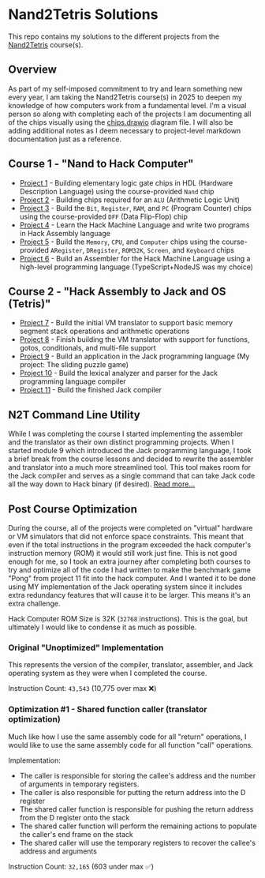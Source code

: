# Nand2Tetris Solutions

This repo contains my solutions to the different projects from the [Nand2Tetris](https://www.nand2tetris.org/) course(s).

## Overview

As part of my self-imposed commitment to try and learn something new every year, I am taking the Nand2Tetris course(s) in 2025 to deepen my knowledge of how computers work from a fundamental level. I'm a visual person so along with completing each of the projects I am documenting all of the chips visually using the [chips.drawio](./chips.drawio) diagram file. I will also be adding additional notes as I deem necessary to project-level markdown documentation just as a reference.

## Course 1 - "Nand to Hack Computer"

- [Project 1](./project1/README.md) - Building elementary logic gate chips in HDL (Hardware Description Language) using the course-provided `Nand` chip
- [Project 2](./project2/README.md) - Building chips required for an `ALU` (Arithmetic Logic Unit)
- [Project 3](./project3/README.md) - Build the `Bit`, `Register`, `RAM`, and `PC` (Program Counter) chips using the course-provided `DFF` (Data Flip-Flop) chip
- [Project 4](./project4/README.md) - Learn the Hack Machine Language and write two programs in Hack Assembly language
- [Project 5](./project5/README.md) - Build the `Memory`, `CPU`, and `Computer` chips using the course-provided `ARegister`, `DRegister`, `ROM32K`, `Screen`, and `Keyboard` chips
- [Project 6](./project6/README.md) - Build an Assembler for the Hack Machine Language using a high-level programming language (TypeScript+NodeJS was my choice)

## Course 2 - "Hack Assembly to Jack and OS (Tetris)"

- [Project 7](./project7/README.md) - Build the initial VM translator to support basic memory segment stack operations and arithmetic operations
- [Project 8](./project8/README.md) - Finish building the VM translator with support for functions, gotos, conditionals, and multi-file support
- [Project 9](./project9/README.md) - Build an application in the Jack programming language (My project: The sliding puzzle game)
- [Project 10](./project10/README.md) - Build the lexical analyzer and parser for the Jack programming language compiler
- [Project 11](./project11/README.md) - Build the finished Jack compiler

## N2T Command Line Utility

While I was completing the course I started implementing the assembler and the translator as their own distinct programming projects. When I started module 9 which introduced the Jack programming language, I took a brief break from the course lessons and decided to rewrite the assembler and translator into a much more streamlined tool. This tool makes room for the Jack compiler and serves as a single command that can take Jack code all the way down to Hack binary (if desired). [Read more...](./n2t/README.md)

## Post Course Optimization

During the course, all of the projects were completed on "virtual" hardware or VM simulators that did not enforce space constraints. This meant that even if the total instructions in the program exceeded the hack computer's instruction memory (ROM) it would still work just fine. This is not good enough for me, so I took an extra journey after completing both courses to try and optimize all of the code I had written to make the benchmark game "Pong" from project 11 fit into the hack computer. And I wanted it to be done using MY implementation of the Jack operating system since it includes extra redundancy features that will cause it to be larger. This means it's an extra challenge.

Hack Computer ROM Size is 32K (`32768` instructions). This is the goal, but ultimately I would like to condense it as much as possible.

### Original "Unoptimized" Implementation

This represents the version of the compiler, translator, assembler, and Jack operating system as they were when I completed the course.

Instruction Count: `43,543` (10,775 over max ❌)

### Optimization #1 - Shared function caller (translator optimization)

Much like how I use the same assembly code for all "return" operations, I would like to use the same assembly code for all function "call" operations.

Implementation:
- The caller is responsible for storing the callee's address and the number of arguments in temporary registers.
- The caller is also responsible for putting the return address into the D register
- The shared caller function is responsible for pushing the return address from the D register onto the stack
- The shared caller function will perform the remaining actions to populate the caller's end frame on the stack
- The shared caller will use the temporary registers to recover the callee's address and arguments

Instruction Count: `32,165` (603 under max ✅)

